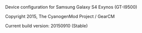 Device configuration for Samsung Galaxy S4 Exynos (GT-I9500)

Copyright 2015, The CyanogenMod Project / GearCM

Current build version: 20150910 (Stable)